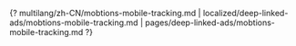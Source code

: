 {? multilang/zh-CN/mobtions-mobile-tracking.md | localized/deep-linked-ads/mobtions-mobile-tracking.md | pages/deep-linked-ads/mobtions-mobile-tracking.md ?}
